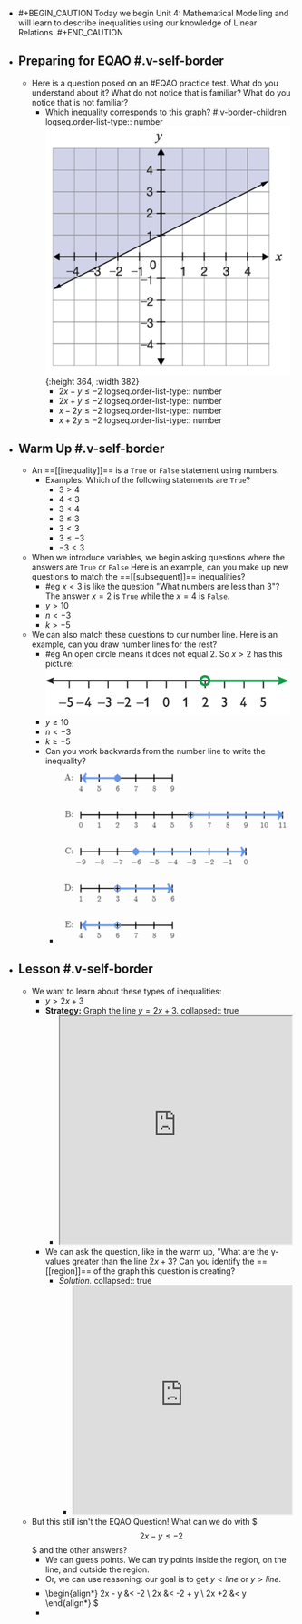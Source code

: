 - #+BEGIN_CAUTION
  Today we begin Unit 4:  Mathematical Modelling and will learn to describe inequalities using our knowledge of Linear Relations.
  #+END_CAUTION
- ## Preparing for EQAO #.v-self-border
	- Here is a question posed on an #EQAO practice test. What do you understand about it? What do not notice that is familiar? What do you notice that is not familiar?
		- Which inequality corresponds to this graph? #.v-border-children 
		  logseq.order-list-type:: number
		  ![image.png](../assets/image_1748372403293_0.png){:height 364, :width 382}
			- $2x-y\leq-2$
			  logseq.order-list-type:: number
			- $2x+y\le-2$
			  logseq.order-list-type:: number
			- $x-2y\le-2$
			  logseq.order-list-type:: number
			- $x+2y\le-2$
			  logseq.order-list-type:: number
- ## Warm Up #.v-self-border
	- An ==[[inequality]]== is a `True` or `False` statement using numbers.
		- Examples: Which of the following statements are `True`?
			- $3>4$
			- $4<3$
			- $3<4$
			- $3\leq3$
			- $3<3$
			- $3\leq-3$
			- $-3<3$
	- When we introduce variables, we begin asking questions where the answers are `True` or `False` Here is an example, can you make up new questions to match the ==[[subsequent]]== inequalities?
		- #eg $x<3$ is like the question "What numbers are less than 3"? The answer $x=2$ is `True` while the $x=4$ is `False`.
		- $y>10$
		- $n<-3$
		- $k>-5$
	- We can also match these questions to our number line. Here is an example, can you draw number lines for the rest?
		- #eg An open circle means it does not equal 2. So $x>2$ has this picture:
		  ![image.png](../assets/image_1748373147068_0.png)
		- $y\geq10$
		- $n<-3$
		- $k\geq-5$
		- Can you work backwards from the number line to write the inequality?
			- ![image.png](../assets/image_1748374109210_0.png)
- ## Lesson #.v-self-border
	- We want to learn about these types of inequalities:
		- $y>2x+3$
		- **Strategy:** Graph the line $y=2x+3$.
		  collapsed:: true
			- <iframe src = "https://www.desmos.com/calculator/4brddn7vio" style="height: 400px; width: 100%" ></iframe>
		- We can ask the question, like in the warm up, "What are the y-values greater than the line $2x+3$? Can you identify the ==[[region]]== of the graph this question is creating?
			- *Solution.*
			  collapsed:: true
				- <iframe src = "https://www.desmos.com/calculator/f01d8fn3hi" style="height: 400px; width: 100%" ></iframe>
	- But this still isn't the EQAO Question! What can we do with $$$2x-y\leq-2$$$ and the other answers?
		- We can guess points. We can try points inside the region, on the line, and outside the region.
		- Or, we can use reasoning:  our goal is to get $y<line$ or $y>line$.
		- $$$$ \begin{align*}
		  2x - y &< -2 \\
		  2x &< -2 + y \\
		  2x +2 &< y
		  \end{align*} $
		-